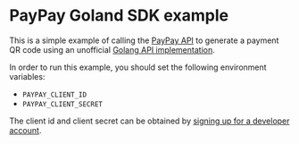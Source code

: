 # PayPay Goland SDK example

This is a simple example of calling the [PayPay API](https://developer.paypay.ne.jp/) to generate a payment QR code
using an unofficial [Golang API implementation](https://github.com/jasonrig/paypayopa-sdk-golang).

In order to run this example, you should set the following environment variables:
* `PAYPAY_CLIENT_ID`
* `PAYPAY_CLIENT_SECRET`

The client id and client secret can be obtained by [signing up for a developer account](https://developer.paypay.ne.jp/account/signup). 